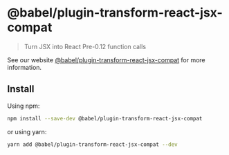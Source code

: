 # @babel/plugin-transform-react-jsx-compat

> Turn JSX into React Pre-0.12 function calls

See our website [@babel/plugin-transform-react-jsx-compat](https://babeljs.io/docs/en/next/babel-plugin-transform-react-jsx-compat.html) for more information.

## Install

Using npm:

```sh
npm install --save-dev @babel/plugin-transform-react-jsx-compat
```

or using yarn:

```sh
yarn add @babel/plugin-transform-react-jsx-compat --dev
```
